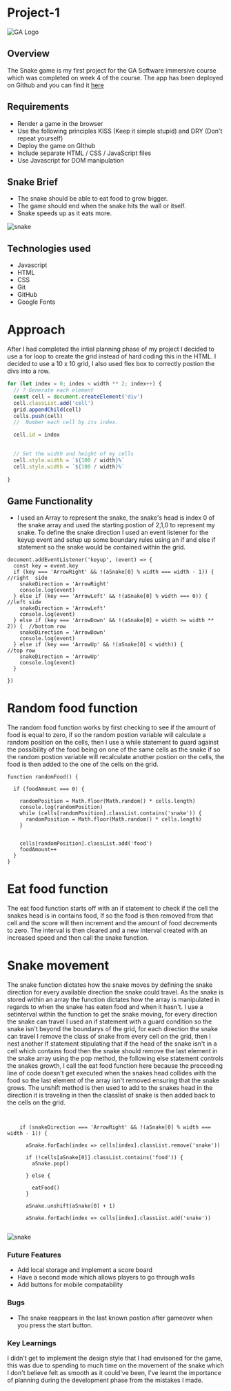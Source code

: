 # Project-1
![GA Logo](./project/images/GALogo.png)
## Overview
The Snake game is my first project for the GA Software immersive course which was completed on week 4 of the course.
The app has been deployed on Github and you can find it [here](https://aozzy.github.io/project-1/)


## Requirements
- Render a game in the browser
- Use the following principles KISS (Keep it simple stupid) and DRY (Don't repeat yourself)
- Deploy the game on GIthub
- Include separate HTML / CSS / JavaScript files
- Use Javascript for DOM manipulation

## Snake Brief
- The snake should be able to eat food to grow bigger.
- The game should end when the snake hits the wall or itself.
- Snake speeds up as it eats more.

![snake](./project/images/snake.png)

## Technologies used
- Javascript
- HTML
- CSS
- Git
- GitHub
- Google Fonts


# Approach
After I had completed the intial planning phase of my project I decided to use a for loop to create the grid instead of hard coding this in the HTML.
I decided to use a 10 x 10 grid, I also used flex box to correctly postion the divs into a row. 
```js
for (let index = 0; index < width ** 2; index++) {
  // ? Generate each element
  const cell = document.createElement('div')
  cell.classList.add('cell')
  grid.appendChild(cell)
  cells.push(cell)
  //  Number each cell by its index.

  cell.id = index
  

  // Set the width and height of my cells
  cell.style.width = `${100 / width}%`
  cell.style.width = `${100 / width}%`
  
}
```
## Game Functionality

- I used an Array to represent the snake, the snake's head is index 0 of the snake array and used the starting postion of 2,1,0 to represent my snake.
To define the snake direction I used an event listener for the keyup event and setup up some boundary rules using an if and else if statement so the snake would be contained within the grid.


```
document.addEventListener('keyup', (event) => {
  const key = event.key
  if (key === 'ArrowRight' && !(aSnake[0] % width === width - 1)) {  //right  side
    snakeDirection = 'ArrowRight' 
    console.log(event)
  } else if (key === 'ArrowLeft' && !(aSnake[0] % width === 0)) {    //left side
    snakeDirection = 'ArrowLeft'
    console.log(event)
  } else if (key === 'ArrowDown' && !(aSnake[0] + width >= width ** 2)) {  //bottom row
    snakeDirection = 'ArrowDown'
    console.log(event)
  } else if (key === 'ArrowUp' && !(aSnake[0] < width)) {                  //top row
    snakeDirection = 'ArrowUp'
    console.log(event)
  }

})
```

# Random food function 
The random food function works by first checking to see if the amount of food is equal to zero, if so the random postion variable will
calculate a random position on the cells, then I use a while statement to guard against the possibility of the food being on one of the same cells as the snake if so the random postion variable will recalculate another postion on the cells, the food is then added to the one of the cells on the grid.

```
function randomFood() {

  if (foodAmount === 0) {

    randomPosition = Math.floor(Math.random() * cells.length)
    console.log(randomPosition)
    while (cells[randomPosition].classList.contains('snake')) {
      randomPosition = Math.floor(Math.random() * cells.length)
    }


    cells[randomPosition].classList.add('food')
    foodAmount++
  }
}
```
# Eat food function 

The eat food function starts off with an if statement to check if the cell the snakes head is in contains food, If so the food is then
removed from that cell and the score will then increment and the amount of food decrements to zero. The interval is then cleared and a new interval created 
with an increased speed and then call the snake function. 


# Snake movement

The snake function dictates how the snake moves by defining the snake direction for every available direction the snake could travel. As the snake is stored within an array the function dictates how the array is manipulated in regards to when the snake has eaten food and when it hasn't. I use a setinterval within the function to get the snake moving, for every direction the snake can travel I used an if statement with a guard condition so the snake
isn't beyond the boundarys of the grid, for each direction the snake can travel I remove the class of snake from every cell on the grid, then I nest another
If statement stipulating that if the head of the snake isn't in a cell which contains food then the snake should remove the last element in the snake array 
using the pop method, the following else statement  controls the snakes growth, I call the eat food function here because the preceeding line of code doesn't get executed when the snakes head collides with the food so the last element of the array isn't removed ensuring that the snake grows. The unshift 
method is then used to add to the snakes head in the direction it is traveling in then the classlist of snake is then added back to the cells on the grid.

```

    
    if (snakeDirection === 'ArrowRight' && !(aSnake[0] % width === width - 1)) {

      aSnake.forEach(index => cells[index].classList.remove('snake'))
        
      if (!cells[aSnake[0]].classList.contains('food')) {
        aSnake.pop()
        
      } else {
        
        eatFood()
      }
      
      aSnake.unshift(aSnake[0] + 1)
      
      aSnake.forEach(index => cells[index].classList.add('snake'))
    
```
![snake](./project/images/snake1.png)

### Future Features

- Add local storage and implement a score board
- Have a second mode which allows players to go through walls
- Add buttons for mobile compatability

### Bugs
- The snake reappears in the last known postion after gameover when you press the start button. 


### Key Learnings

I didn't get to implement the design style that I had envisoned for the game, this was due to spending to much time on the movement of the snake
which I don't believe felt as smooth as it could've been, I've learnt the importance of planning during the development phase from the mistakes I made.
